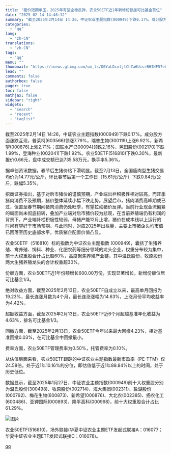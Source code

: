 ```yaml
---
title: "猪价短期承压，2025年有望企稳反弹，农业50ETF近1年新增份额居可比基金首位"
date: "2025-02-14 14:46:12"
summary: "截至2025年2月14日 14:26，中证农业主题指数(000949)下跌0.17%。成分股方面涨跌..."
categories:
  - "qq"
lang:
  - "zh-CN"
translations:
  - "zh-CN"
tags:
  - "qq"
menu: ""
thumbnail: "https://inews.gtimg.com/om_ls/O0YaLDcxljtChZa6UisrBHINF57eCW2ymH2qDYiedKsyUAA_640360/0"
lead: ""
comments: false
authorbox: false
pager: true
toc: false
mathjax: false
sidebar: "right"
widgets:
  - "search"
  - "recent"
  - "taglist"
---
```


截至2025年2月14日 14:26，中证农业主题指数(000949)下跌0.17%。成分股方面涨跌互现，普莱柯(603566)领涨7.79%，瑞普生物(300119)上涨6.92%，新希望(000876)上涨2.71%；国联水产(300094)领跌2.16%，芭田股份(002170)下跌1.99%，登海种业(002041)下跌1.92%。农业50ETF(516810)下跌0.30%，最新报价0.66元，盘中成交额已达735.58万元，换手率5.36%。

据卓创资讯数据，春节后生猪价格下滑明显。截至2月13日，全国瘦肉型生猪交易均价为14.77元/公斤，环比春节后第一个工作日（15.61元/公斤）下跌0.84元/公斤，跌幅5.35%。

招商证券指出，基于对后市猪价的谨慎预期，产业端出栏积极性相对较高，而旺季猪肉消费不及预期，猪价整体延续小幅下跌走势。展望后市，猪肉消费高峰期或已过，但直至春节期间猪肉消费仍处旺季，有望拉动猪价反弹。当前行业现金流偏紧的局面尚未彻底扭转，叠加产业端对后市猪价较为悲观，在当前养殖端仍有利润的背景下，产业端补栏积极性较弱，母猪产能12月止增，猪价在成本线以上运行的时间有望好于市场预期。与此同时，对应2025年出栏量，主要上市猪企头均市值已回落至历史底部水平，优质猪企配置价值凸显。

农业50ETF（516810）标的指数为中证农业主题指数 (000949)，囊括了生猪养殖、禽养殖、饲料、种业、化肥农药等细分领域的龙头企业，权重分布较为集中，前十大权重股合计占比超60%，高度聚焦养殖产业链，其中温氏股份、牧原股份两大生猪养殖龙头的合计权重超30%。

份额方面，农业50ETF近1年份额增长600.00万份，实现显著增长，新增份额位居可比基金1/3。

绝对收益方面，截至2025年2月13日，农业50ETF自成立以来，最高单月回报为19.23%，最长连涨月数为4个月，最长连涨涨幅为14.63%，上涨月份平均收益率为4.42%。

超额收益方面，截至2025年2月13日，农业50ETF近6个月超越基准年化收益为4.63%，排名可比基金1/3。

回撤方面，截至2025年2月13日，农业50ETF今年以来最大回撤4.23%，相对基准回撤0.03%，在可比基金中回撤最小。

费率方面，农业50ETF管理费率为0.50%，托管费率为0.10%。

从估值层面来看，农业50ETF跟踪的中证农业主题指数最新市盈率（PE-TTM）仅24.58倍，处于近1年10.16%的分位，即估值低于近1年89.84%以上的时间，处于历史低位。

数据显示，截至2025年1月27日，中证农业主题指数(000949)前十大权重股分别为温氏股份(300498)、牧原股份(002714)、海大集团(002311)、盐湖股份(000792)、梅花生物(600873)、新希望(000876)、大北农(002385)、扬农化工(600486)、亚钾国际(000893)、隆平高科(000998)，前十大权重股合计占比61.29%。

![图片](https://inews.gtimg.com/om_bt/O-tjIEQtwiYPbilQh87PcL_ry6Wbu80MpgirzVHOJZSuUAA/641)

农业50ETF(516810)，场外联接(华夏中证农业主题ETF发起式联接A：016077；华夏中证农业主题ETF发起式联接C：016078)。

[qq](https://new.qq.com/rain/a/20250214A0501A00)
